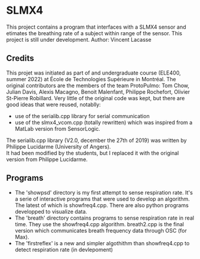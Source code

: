 # SLMX4
This project contains a program that interfaces with a SLMX4 sensor and etimates the breathing rate of a subject within range of the sensor.
This project is still under development.
Author: Vincent Lacasse

## Credits
This projet was initiated as part of and undergraduate course (ELE400, summer 2022) at École de Technologies Supérieure in Montréal. 
The original contributors are the members of the team ProtoPulmo: Tom Chow, Julian Davis, Alexis Macagno, Benoit Malenfant, Philippe Rochefort, Olivier St-Pierre Robillard.
Very little of the original code was kept, but there are good ideas that were reused, notablly: 
 - use of the serialib.cpp library for serial communication
 - use of the slmx4_vcom.cpp (totally rewritten) which was inspired from a MatLab version from SensorLogic.

The serialib.cpp library (V2.0, december the 27th of 2019) was written by Philippe Lucidarme (University of Angers).  
It had been modified by the students, but I replaced it with the original version from Philippe Lucidarme.

## Programs
- The 'showpsd' directory is my first attempt to sense respiration rate.  It's a serie of interactive programs that were used to develop an algorithm. The latest of which is showfreq4.cpp.  There are also python programs developped to visualize data.
- The 'breath' directory contains programs to sense respiration rate in real time. They use the showfreq4.cpp algorithm. breath2.cpp is the final version which communicates breath frequency data through OSC (for Max).
- The 'firstreflex' is a new and simpler algothithm than showfreq4.cpp to detect respiration rate (in devlepoment)
